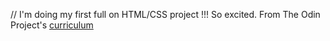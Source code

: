 // I'm doing my first full on HTML/CSS project !!! So excited. 
From The Odin Project's [curriculum](http://www.theodinproject.com/courses/web-development-101/lessons/html-css)
